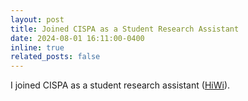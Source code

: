 ```yaml
---
layout: post
title: Joined CISPA as a Student Research Assistant
date: 2024-08-01 16:11:00-0400
inline: true
related_posts: false
---
```


I joined CISPA as a student research assistant ([HiWi](https://cispa.de/de/people/c02yazh)). 
